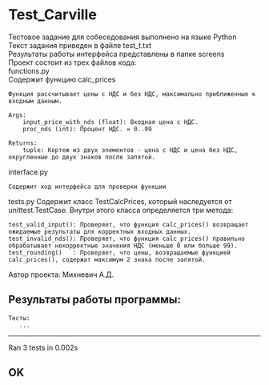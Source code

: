 # Test_Carville
Тестовое задание для собеседования выполнено на языке Python  
Текст задания приведен в файле test_t.txt  
Результаты работы интерфейса представлены в папке screens  
Проект состоит из трех файлов кода:  
functions.py  
   Содержит функцию calc_prices  
  
    Функция рассчитывает цены с НДС и без НДС, максимально приближенные к входным данным.  

    Args:  
        input_price_with_nds (float): Входная цена с НДС.  
        proc_nds (int): Процент НДС. = 0..99  

    Returns:  
        tuple: Кортеж из двух элементов - цена с НДС и цена без НДС, округленные до двух знаков после запятой.  
    
interface.py

    Содержит код интерфейса для проверки функции 
     
tests.py
    Содержит  класс TestCalcPrices, который наследуется от unittest.TestCase. Внутри этого класса определяется три метода:

    test_valid_input(): Проверяет, что функция calc_prices() возвращает ожидаемые результаты для корректных входных данных.
    test_invalid_nds(): Проверяет, что функция calc_prices() правильно обрабатывает некорректные значения НДС (меньше 0 или больше 99).
    test_rounding()   : Проверяет, что цены, возвращаемые функцией calc_prices(), содержат максимум 2 знака после запятой.

Автор проекта: Михневич А.Д.

Результаты работы программы:
----------------------------------
    Тесты:
       ...
----------------------------------------------------------------------
Ran 3 tests in 0.002s

OK
-----------------------------------


